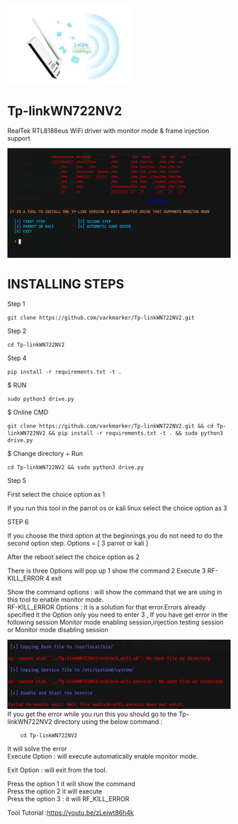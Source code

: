 ![Adapter_image](https://github.com/varkmarker/Tp-linkWN722NV2/blob/v5.3.9/image/image.jpg)
# Tp-linkWN722NV2
RealTek RTL8188eus WiFi driver with monitor mode &amp; frame injection support

![Tool_image](https://github.com/varkmarker/Tp-linkWN722NV2/blob/v5.3.9/image/tool_menu.png)
# INSTALLING STEPS

Step 1
         
    git clone https://github.com/varkmarker/Tp-linkWN722NV2.git
Step 2

    cd Tp-linkWN722NV2
Step 4

    pip install -r requirements.txt -t .
 $ RUN   
    
    sudo python3 drive.py
 $ Online CMD 
    
    git clone https://github.com/varkmarker/Tp-linkWN722NV2.git && cd Tp-linkWN722NV2 && pip install -r requirements.txt -t . && sudo python3 drive.py
 $ Change directory + Run
    
    cd Tp-linkWN722NV2 && sudo python3 drive.py
Step 5

 First select the choice option as 1

 If you run this tool in the parrot os or kali linux select the choice option as 3

STEP 6
  
  If you choose the third option at the beginnings.you do not need to do  the second option step. Options = [ 3 parrot or kali ]
  
  
  After the reboot select the choice option as 2 

  There is three Options will pop up 
  1 show the command
  2 Execute
  3 RF-KILL_ERROR
  4 exit

  Show the command  options :  will show the command that  we are using in this tool to enable monitor mode.
<br>
  RF-KILL_ERROR Options : it is a solution for that error.Errors already specified it the Option only you need to enter 3 , If you have get error in the following session  Monitor mode enabling session,injection testing session or Monitor mode disabling session 

  ![File_error](https://github.com/varkmarker/Tp-linkWN722NV2/blob/v5.3.9/image/file_error.png)
  <br>
  If you get the error while you run this you should go to the Tp-linkWN722NV2  directory using the below command : 

        cd Tp-linkWN722NV2
  It will solve the error
<br>
  Execute Option : will execute automatically enable monitor mode.

  
  Exit Option : will exit from the tool.

  Press the option   1 it will show the command
<br>
  Press the option  2  it will execute
<br>
  Press the option 3 : it will RF_KILL_ERROR
  
Tool Tutorial :https://youtu.be/zLeiwt86h4k
 
